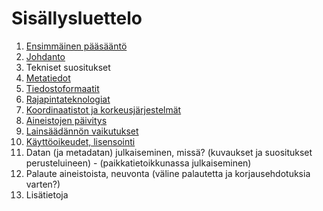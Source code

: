 Sisällysluettelo
================

1. [Ensimmäinen pääsääntö](PrimeDirective.md)
2. [Johdanto](Johdanto.md)
1. Tekniset suositukset 
  1. [Metatiedot](Metatiedot.md) 
  2. [Tiedostoformaatit](Tiedostoformaatti.md) 
  3. [Rajapintateknologiat](Rajapinta.md) 
  4. [Koordinaatistot ja korkeusjärjestelmät](Koordinaatistot.md) 
  5. [Aineistojen päivitys](AineistojenPaivitys.md) 
2. [Lainsäädännön vaikutukset](Laki.md) 
3. [Käyttöoikeudet, lisensointi](Käyttöoikeudet.md)
4. Datan (ja metadatan) julkaiseminen, missä? (kuvaukset ja suositukset perusteluineen) - (paikkatietoikkunassa julkaiseminen)
6. Palaute aineistoista, neuvonta (väline palautetta ja korjausehdotuksia varten?)
7. Lisätietoja
